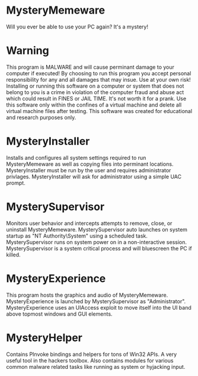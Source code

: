 # MysteryMemeware
Will you ever be able to use your PC again? It's a mystery!

# Warning
This program is MALWARE and will cause perminant damage to your computer if executed!
By choosing to run this program you accept personal responsibility for any and all damages that may insue. Use at your own risk! Installing or running this software on a computer or system that does not belong to you is a crime in violation of the computer fraud and abuse act which could result in FINES or JAIL TIME. It's not worth it for a prank. Use this software only within the confines of a virtual machine and delete all virtual machine files after testing. This software was created for educational and research purposes only.

# MysteryInstaller
Installs and configures all system settings required to run MysteryMemeware as well as copying files into perminant locations.
MysteryInstaller must be run by the user and requires administrator privlages.
MysteryInstaller will ask for administrator using a simple UAC prompt.

# MysterySupervisor
Monitors user behavior and intercepts attempts to remove, close, or uninstall MysteryMemeware.
MysterySupervisor auto launches on system startup as "NT Authority\System" using a scheduled task.
MysterySupervisor runs on system power on in a non-interactive session.
MysterySupervisor is a system critical process and will bluescreen the PC if killed.

# MysteryExperience
This program hosts the graphics and audio of MysteryMemeware.
MysteryExperience is launched by MysterySupervisor as "Administrator".
MysteryExperience uses an UIAccess exploit to move itself into the UI band above topmost windows and GUI elements.

# MysteryHelper
Contains PInvoke bindings and helpers for tons of Win32 APIs.
A very useful tool in the hackers toolbox.
Also contains modules for various common malware related tasks like running as system or hyjacking input.